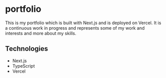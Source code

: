 # portfolio

This is my portfolio which is built with Next.js and is deployed on Vercel. It is a continuous work in progress
and represents some of my work and interests and more about my skills.

## Technologies

- Next.js
- TypeScript
- Vercel
